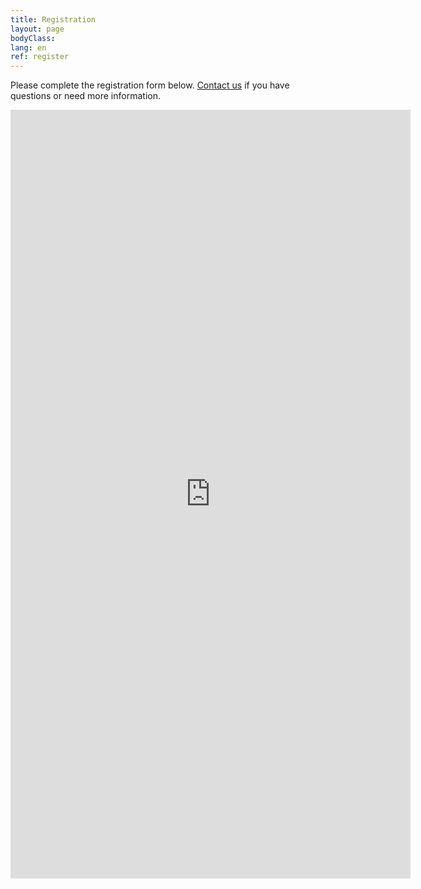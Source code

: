 ```yaml
---
title: Registration
layout: page
bodyClass:
lang: en
ref: register
---
```




Please complete the registration form below.
[Contact us](/en/contact) if you have questions or need more information.

<iframe src="https://docs.google.com/forms/d/e/1FAIpQLSdJ8cOMZcYVXJes-O0XiieFNsZCGujRnnIjsNN1S-bdcnXjvA/viewform?embedded=true" width="640" height="1230" frameborder="0" marginheight="0" marginwidth="0">Loading…</iframe>
